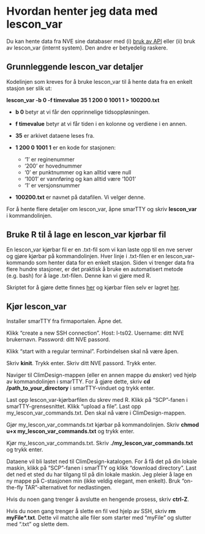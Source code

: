Hvordan henter jeg data med lescon_var
================

Du kan hente data fra NVE sine databaser med (i) [bruk av
API](https://hydapi.nve.no/UserDocumentation/#gettingstarted) eller (ii)
bruk av lescon_var (internt system). Den andre er betyedelig raskere.

## Grunnleggende lescon_var detaljer

Kodelinjen som kreves for å bruke lescon_var til å hente data fra en
enkelt stasjon ser slik ut:

**lescon_var -b 0 -f timevalue 35 1 200 0 1001 1 \> 100200.txt**

- **b 0** betyr at vi får den opprinnelige tidsoppløsningen.

- **f timevalue** betyr at vi får tiden i en kolonne og verdiene i en
  annen.

- **35** er arkivet dataene leses fra.

- **1 200 0 1001 1** er en kode for stasjonen:

  - ‘1’ er reginenummer
  - ‘200’ er hovednummer
  - ‘0’ er punktnummer og kan alltid være null
  - ‘1001’ er vannføring og kan alltid være ‘1001’
  - ‘1’ er versjonsnummer

- **100200.txt** er navnet på datafilen. Vi velger denne.

For å hente flere detaljer om lescon_var, åpne smarTTY og skriv
**lescon_var** i kommandolinjen.

## Bruke R til å lage en lescon_var kjørbar fil

En lescon_var kjørbar fil er en .txt-fil som vi kan laste opp til en nve
server og gjøre kjørbar på kommandolinjen. Hver linje i .txt-filen er en
lescon_var-kommando som henter data for en enkelt stasjon. Siden vi
trenger data fra flere hundre stasjoner, er det praktisk å bruke en
automatisert metode (e.g. bash) for å lage .txt-filen. Denne kan vi
gjøre med R.

Skriptet for å gjøre dette finnes [her](/code/scripts/1-data-creation/streamflow/) og kjørbar filen selv er
lagret [her](/data/raw-data/).

## Kjør lescon_var

Installer smarTTY fra firmaportalen. Åpne det.

Klikk “create a new SSH connection”. Host: l-ts02. Username: ditt NVE
brukernavn. Password: ditt NVE passord.

Klikk “start with a regular terminal”. Forbindelsen skal nå være åpen.

Skriv **kinit**. Trykk enter. Skriv ditt NVE passord. Trykk enter.

Naviger til ClimDesign-mappen (eller en annen mappe du ønsker) ved hjelp
av kommandolinjen i smarTTY. For å gjøre dette, skriv **cd
/path_to_your_directory** i smarTTY-vinduet og trykk enter.

Last opp lescon_var-kjørbarfilen du skrev med R. Klikk på “SCP”-fanen i
smarTTY-grensesnittet. Klikk “upload a file”. Last opp
my_lescon_var_commands.txt. Den skal nå være i ClimDesign-mappen.

Gjør my_lescon_var_commands.txt kjørbar på kommandolinjen. Skriv **chmod
u+x my_lescon_var_commands.txt** og trykk enter.

Kjør my_lescon_var_commands.txt. Skriv **./my_lescon_var_commands.txt**
og trykk enter.

Dataene vil bli lastet ned til ClimDesign-katalogen. For å få det på din
lokale maskin, klikk på “SCP”-fanen i smarTTY og klikk “download
directory”. Last det ned et sted du har tilgang til på din lokale
maskin. Jeg pleier å lage en ny mappe på C-stasjonen min (ikke veldig
elegant, men enkelt). Bruk “on-the-fly TAR”-alternativet for
nedlastingen.

Hvis du noen gang trenger å avslutte en hengende prosess, skriv
**ctrl-Z**.

Hvis du noen gang trenger å slette en fil ved hjelp av SSH, skriv **rm
myFile\*.txt**. Dette vil matche alle filer som starter med “myFile” og
slutter med “.txt” og slette dem.
